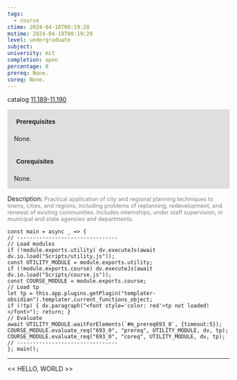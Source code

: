 ```yaml
---
tags:
  - course
ctime: 2024-04-18T00:19:28
mstime: 2024-04-18T00:19:28
level: undergraduate
subject: 
university: mit
completion: open
percentage: 0
prereq: None.
coreq: None.
---
```


catalog [11.189-11.190](http://student.mit.edu/catalog/m11a.html#11.190)

<span style="display: block; padding: 15px; background-color: rgb(100, 100, 100, 0.2);"><font id="m_prereq693_0" style="display: block; font-family: Arial, sans-serif; font-weight: bold; padding: 5px">Prerequisites</font><br><span id="prereq693_0">None.</span></span>
<span style="display: block; padding: 15px; background-color: rgb(100, 100, 100, 0.2);"><font id="m_coreq693_0" style="display: block; font-family: Arial, sans-serif; font-weight: bold; padding: 5px">Corequisites</font><br><span id="coreq693_0">None.</span></span>

<font style="">Description:</font>
<font style="color: grey; font-size: 0.8rem;">Practical application of city and regional planning techniques to towns, cities, and regions, including problems of replanning, redevelopment, and renewal of existing communities. Includes internships, under staff supervision, in municipal and state agencies and departments.</font>

```dataviewjs
const main = async _ => {
// --------------------------------
// Load modules
if (!module.exports.utility) dv.executeJs(await dv.io.load("Scripts/utility.js"));
const UTILITY_MODULE = module.exports.utility;
if (!module.exports.course) dv.executeJs(await dv.io.load("Scripts/course.js"));
const COURSE_MODULE = module.exports.course;
// Load tp
let tp = this.app.plugins.getPlugin("templater-obsidian").templater.current_functions_object;
if (!tp) { dv.paragraph("<font style='color: red'>tp not loaded!</font>"); return; }
// Evaluate
await UTILITY_MODULE.waitForElements(`#m_prereq693_0`, {timeout:5});
COURSE_MODULE.evaluate_req("693_0", "prereq", UTILITY_MODULE, dv, tp);
COURSE_MODULE.evaluate_req("693_0", "coreq", UTILITY_MODULE, dv, tp);
// --------------------------------
}; main();
```

---

<< HELLO, WORLD >>
